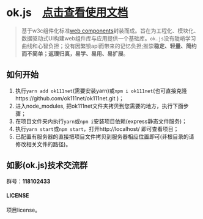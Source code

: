 # ok.js　[点击查看使用文档](http://doc.ok111.net)

> 基于w3c组件化标准[web components](https://developer.mozilla.org/zh-CN/docs/Web/Web_Components)封装而成。旨在为工程化、模块化、数据驱动式UI构建web组件库与应用提供一个基础库。`ok.js`没有陡峭学习曲线和心智负担；没有因繁锁api而带来的记忆负担;推崇**稳定、轻量、简约而不简单；返璞归真，易学、易用、易扩展**。

## 如何开始
1. 执行`yarn add ok111net`(需要安装yarn)或`npm i ok111net`(也可直接克隆https://github.com/ok111net/ok111net.git )；
2. 进入node_modules, 把ok111net文件夹拷贝到您需要的地方，执行下面步骤；
3. 在项目文件夹内执行`yarn`或`npm i`安装项目依赖(express静态文件服务)；
4. 执行`yarn start`或`npm start`，打开http://localhost/ 即可查看项目；
5. 已配置有服务器的直接把项目文件拷贝到服务器相应位置即可(非根目录的请修改相关文件的路径)。

## 如影(ok.js)技术交流群

群号：**118102433**

#### LICENSE
项目license。